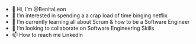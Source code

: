 - 👋 Hi, I’m @BenitaLeon
- 👀 I’m interested in spending a a crap load of time binging netflix 
- 🌱 I’m currently learning all about Scrum & how to be a Software Engineer
- 💞️ I’m looking to collaborate on Software Engineering Skills
- 📫 How to reach me LinkedIn

<!---
BenitaLeon/BenitaLeon is a ✨ special ✨ repository because its `README.md` (this file) appears on your GitHub profile.
You can click the Preview link to take a look at your changes.
--->

